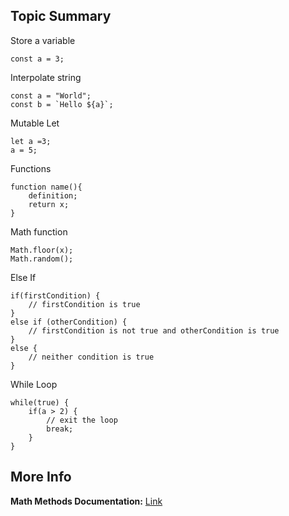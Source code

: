 ## **Topic Summary**
Store a variable
```
const a = 3;
```
Interpolate string
```
const a = "World";
const b = `Hello ${a}`;
```
Mutable Let
```
let a =3;
a = 5;
```
Functions
```
function name(){
    definition;
    return x;
}
```
Math function
```
Math.floor(x);
Math.random();
```
Else If
```
if(firstCondition) {
    // firstCondition is true
}
else if (otherCondition) {
    // firstCondition is not true and otherCondition is true
}
else {
    // neither condition is true
}
```
While Loop
```
while(true) {
    if(a > 2) {
        // exit the loop
        break;
    }
}
```

## **More Info**
**Math Methods Documentation:** [Link](https://developer.mozilla.org/en-US/docs/Web/JavaScript/Reference/Global_Objects/Math#Methods)
